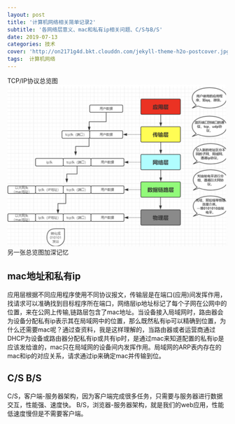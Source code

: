 ```yaml
---
layout: post
title: '计算机网络相关简单记录2'
subtitle: '各网络层意义、mac和私有ip相关问题、C/S与B/S'
date: 2019-07-13
categories: 技术
cover: 'http://on2171g4d.bkt.clouddn.com/jekyll-theme-h2o-postcover.jpg'
tags:  计算机网络
---
```

TCP/IP协议总览图
![总览](https://github.com/durianno1/durianno1.github.io/blob/master/assets/img/tcp:ip.png?raw=true)
另一张总览图加深记忆

## mac地址和私有ip
应用层根据不同应用程序使用不同协议报文，传输层是在端口(应用)间发挥作用，找请求可以准确找到目标程序所在端口，网络层ip地址标记了每个子网在公网中的位置，来在公网上传输,链路层包含了mac地址。当设备接入局域网时，路由器会为设备分配私有ip表示其在局域网中的位置，那么既然私有ip可以精确到位置，为什么还需要mac呢？通过查资料，我是这样理解的，当路由器或者运营商通过DHCP为设备或路由器分配私有ip或共有ip时，是通过mac来知道配置的私有ip是应该发给谁的，mac只在局域网的设备间内发挥作用。局域网的ARP表内存在的mac和ip的对应关系，请求通过ip来确定mac并传输到位。

## C/S B/S
C/S，客户端-服务器架构，因为客户端完成很多任务，只需要与服务器进行数据交互，性能强、速度快。
B/S，浏览器-服务器架构，就是我们的web应用，性能低速度慢但是不需要客户端。




